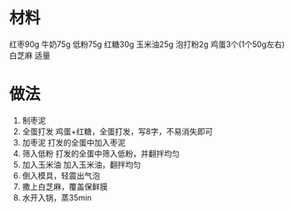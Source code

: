 # 材料
红枣90g
牛奶75g
低粉75g
红糖30g
玉米油25g
泡打粉2g
鸡蛋3个(1个50g左右)
白芝麻 适量
# 做法
1. 制枣泥
2. 全蛋打发
鸡蛋+红糖，全蛋打发，写8字，不易消失即可
3. 加枣泥
打发的全蛋中加入枣泥
4. 筛入低粉
打发的全蛋中筛入低粉，并翻拌均匀
5. 加入玉米油
加入玉米油，翻拌均匀
6. 倒入模具，轻震出气泡
7. 撒上白芝麻，覆盖保鲜膜
8. 水开入锅，蒸35min